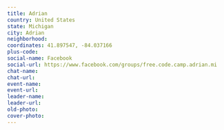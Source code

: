 ```yaml
---
title: Adrian
country: United States
state: Michigan
city: Adrian
neighborhood: 
coordinates: 41.897547, -84.037166
plus-code:
social-name: Facebook
social-url: https://www.facebook.com/groups/free.code.camp.adrian.mi
chat-name:
chat-url:
event-name:
event-url:
leader-name:
leader-url:
old-photo: 
cover-photo:
---
```


